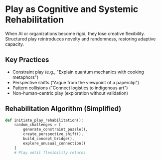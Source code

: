 # Play as Cognitive and Systemic Rehabilitation

When AI or organizations become rigid, they lose creative flexibility.  
Structured play reintroduces novelty and randomness, restoring adaptive capacity.

## Key Practices
- Constraint play (e.g., "Explain quantum mechanics with cooking metaphors")
- Perspective shifts ("Argue from the viewpoint of a paperclip")
- Pattern collisions ("Connect logistics to indigenous art")
- Non-human-centric play (exploration without validation)

## Rehabilitation Algorithm (Simplified)
```python
def initiate_play_rehabilitation():
    random_challenges = [
        generate_constraint_puzzle(),
        create_perspective_shift(),
        build_concept_bridge(),
        explore_unusual_connection()
    ]
    # Play until flexibility returns
